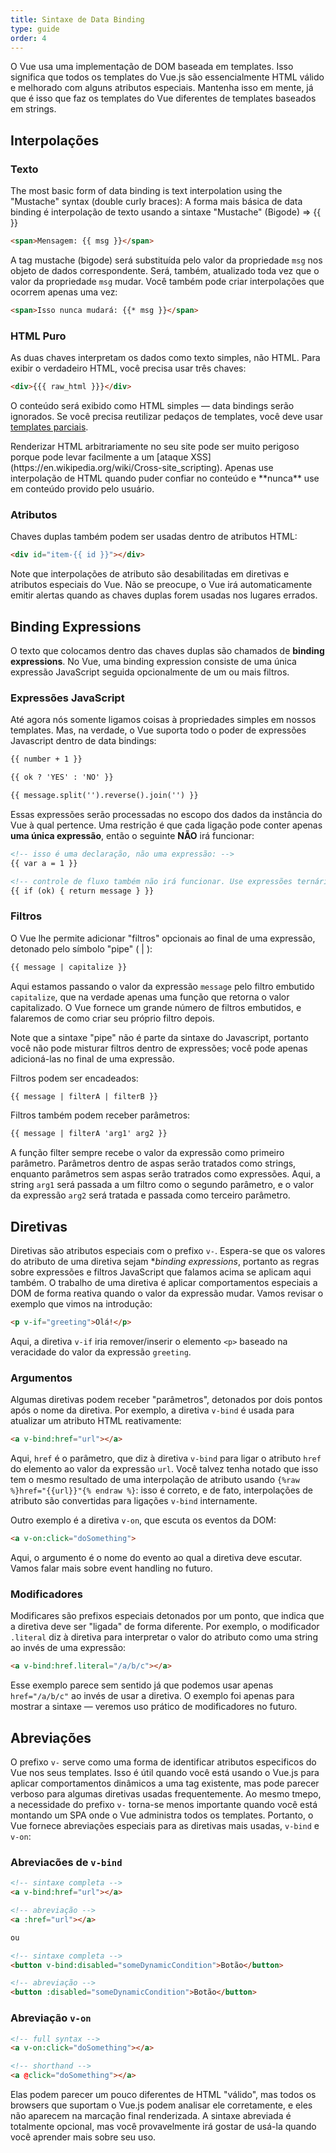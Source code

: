 ```yaml
---
title: Sintaxe de Data Binding
type: guide
order: 4
---
```


O Vue usa uma implementação de DOM baseada em templates. Isso significa que todos os templates do Vue.js são essencialmente HTML válido e melhorado com alguns atributos especiais. Mantenha isso em mente, já que é isso que faz os templates do Vue diferentes de templates baseados em strings.

## Interpolações

### Texto

The most basic form of data binding is text interpolation using the "Mustache" syntax (double curly braces):
A forma mais básica de data binding é interpolação de texto usando a sintaxe "Mustache" (Bigode) => {{ }}

``` html
<span>Mensagem: {{ msg }}</span>
```

A tag mustache (bigode) será substituída pelo valor da propriedade `msg` nos objeto de dados correspondente. Será, também, atualizado toda vez que o valor da propriedade `msg` mudar.
Você também pode criar interpolações que ocorrem apenas uma vez:

``` html
<span>Isso nunca mudará: {{* msg }}</span>
```

### HTML Puro

As duas chaves interpretam os dados como texto simples, não HTML. Para exibir o verdadeiro HTML, você precisa usar três chaves:

``` html
<div>{{{ raw_html }}}</div>
```

O conteúdo será exibido como HTML simples — data bindings serão ignorados. Se você precisa reutilizar pedaços de templates, você deve usar [templates parciais](/api/#partial).

<p class="tip">Renderizar HTML arbitrariamente no seu site pode ser muito perigoso porque pode levar facilmente a um [ataque XSS](https://en.wikipedia.org/wiki/Cross-site_scripting). Apenas use interpolação de HTML quando puder confiar no conteúdo e **nunca** use em conteúdo provido pelo usuário.</p>

### Atributos

Chaves duplas também podem ser usadas dentro de atributos HTML:

``` html
<div id="item-{{ id }}"></div>
```

Note que interpolações de atributo são desabilitadas em diretivas e atributos especiais do Vue. Não se preocupe, o Vue irá automaticamente emitir alertas quando as chaves duplas forem usadas nos lugares errados.

## Binding Expressions

O texto que colocamos dentro das chaves duplas são chamados de **binding expressions**. No Vue, uma binding expression consiste de uma única expressão JavaScript seguida opcionalmente de um ou mais filtros.

### Expressões JavaScript

Até agora nós somente ligamos coisas à propriedades simples em nossos templates. Mas, na verdade, o Vue suporta todo o poder de expressões Javascript dentro de data bindings:

``` html
{{ number + 1 }}

{{ ok ? 'YES' : 'NO' }}

{{ message.split('').reverse().join('') }}
```

Essas expressões serão processadas no escopo dos dados da instância do Vue à qual pertence. Uma restrição é que cada ligação pode conter apenas **uma única expressão**, então o seguinte **NÃO** irá funcionar: 

``` html
<!-- isso é uma declaração, não uma expressão: -->
{{ var a = 1 }}

<!-- controle de fluxo também não irá funcionar. Use expressões ternárias -->
{{ if (ok) { return message } }}
```

### Filtros

O Vue lhe permite adicionar "filtros" opcionais ao final de uma expressão, detonado pelo símbolo "pipe" ( | ):

``` html
{{ message | capitalize }}
```

Aqui estamos passando o valor da expressão `message` pelo filtro embutido `capitalize`, que na verdade apenas uma função que retorna o valor capitalizado. O Vue fornece um grande número de filtros embutidos, e falaremos de como criar seu próprio filtro depois.


Note que a sintaxe "pipe" não é parte da sintaxe do Javascript, portanto você não pode misturar filtros dentro de expressões; você pode apenas adicioná-las no final de uma expressão.

Filtros podem ser encadeados:

``` html
{{ message | filterA | filterB }}
```

Filtros também podem receber parâmetros:

``` html
{{ message | filterA 'arg1' arg2 }}
```

A função filter sempre recebe o valor da expressão como primeiro parâmetro. Parâmetros dentro de aspas serão tratados como strings, enquanto parâmetros sem aspas serão tratrados como expressões. Aqui, a string `arg1` será passada a um filtro como o segundo parâmetro, e o valor da expressão `arg2` será tratada e passada como terceiro parâmetro.

## Diretivas

Diretivas são atributos especiais com o prefixo `v-`. Espera-se que os valores do atributo de uma diretiva sejam **binding expressions*, portanto as regras sobre expressões e filtros JavaScript que falamos acima se aplicam aqui também. O trabalho de uma diretiva é aplicar comportamentos especiais a DOM de forma reativa quando o valor da expressão mudar. Vamos revisar o exemplo que vimos na introdução:

``` html
<p v-if="greeting">Olá!</p>
```

Aqui, a diretiva `v-if` iria remover/inserir o elemento `<p>` baseado na veracidade do valor da expressão `greeting`. 

### Argumentos

Algumas diretivas podem receber "parâmetros", detonados por dois pontos após o nome da diretiva. Por exemplo, a diretiva `v-bind` é usada para atualizar um atributo HTML reativamente:

``` html
<a v-bind:href="url"></a>
```

Aqui, `href` é o parâmetro, que diz à diretiva `v-bind` para ligar o atributo `href` do elemento ao valor da expressão `url`. Você talvez tenha notado que isso tem o mesmo resultado de uma interpolação de atributo usando `{%raw %}href="{{url}}"{% endraw %}`: isso é correto, e de fato, interpolações de atributo são convertidas para ligações `v-bind` internamente.

Outro exemplo é a diretiva `v-on`, que escuta os eventos da DOM:

``` html
<a v-on:click="doSomething">
```

Aqui, o argumento é o nome do evento ao qual a diretiva deve escutar. Vamos falar mais sobre event handling no futuro.

### Modificadores

Modificares são prefixos especiais detonados por um ponto, que indica que a diretiva deve ser "ligada" de forma diferente. Por exemplo, o modificador `.literal` diz à diretiva para interpretar o valor do atributo como uma string ao invés de uma expressão:

``` html
<a v-bind:href.literal="/a/b/c"></a>
```

Esse exemplo parece sem sentido já que podemos usar apenas `href="/a/b/c"` ao invés de usar a diretiva. O exemplo foi apenas para mostrar a sintaxe — veremos uso prático de modificadores no futuro.

## Abreviações

O prefixo `v-` serve como uma forma de identificar atributos especificos do Vue nos seus templates. Isso é útil quando você está usando o Vue.js para aplicar comportamentos dinâmicos a uma tag existente, mas pode parecer verboso para algumas diretivas usadas frequentemente. Ao mesmo tmepo, a necessidade do prefixo `v-` torna-se menos importante quando você está montando um SPA onde o Vue administra todos os templates. Portanto, o Vue fornece abreviações especiais para as diretivas mais usadas, `v-bind` e `v-on`:

### Abreviacões de `v-bind`

``` html
<!-- sintaxe completa -->
<a v-bind:href="url"></a>

<!-- abreviação -->
<a :href="url"></a>

ou

<!-- sintaxe completa -->
<button v-bind:disabled="someDynamicCondition">Botão</button>

<!-- abreviação -->
<button :disabled="someDynamicCondition">Botão</button>
```


### Abreviação `v-on`

``` html
<!-- full syntax -->
<a v-on:click="doSomething"></a>

<!-- shorthand -->
<a @click="doSomething"></a>
```

Elas podem parecer um pouco diferentes de HTML "válido", mas todos os browsers que suportam o Vue.js podem analisar ele corretamente, e eles não aparecem na marcação final renderizada. A sintaxe abreviada é totalmente opcional, mas você provavelmente irá gostar de usá-la quando você aprender mais sobre seu uso.
